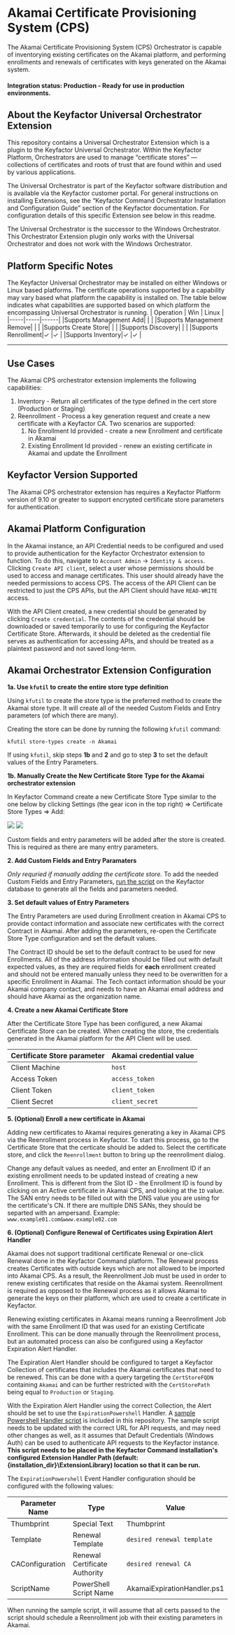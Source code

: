 # Akamai Certificate Provisioning System (CPS)

The Akamai Certificate Provisioning System (CPS) Orchestrator is capable of inventorying existing certificates on the Akamai platform, and performing enrollments and renewals of certificates with keys generated on the Akamai system.

#### Integration status: Production - Ready for use in production environments.

## About the Keyfactor Universal Orchestrator Extension

This repository contains a Universal Orchestrator Extension which is a plugin to the Keyfactor Universal Orchestrator. Within the Keyfactor Platform, Orchestrators are used to manage “certificate stores” &mdash; collections of certificates and roots of trust that are found within and used by various applications.

The Universal Orchestrator is part of the Keyfactor software distribution and is available via the Keyfactor customer portal. For general instructions on installing Extensions, see the “Keyfactor Command Orchestrator Installation and Configuration Guide” section of the Keyfactor documentation. For configuration details of this specific Extension see below in this readme.

The Universal Orchestrator is the successor to the Windows Orchestrator. This Orchestrator Extension plugin only works with the Universal Orchestrator and does not work with the Windows Orchestrator.



## Platform Specific Notes

The Keyfactor Universal Orchestrator may be installed on either Windows or Linux based platforms. The certificate operations supported by a capability may vary based what platform the capability is installed on. The table below indicates what capabilities are supported based on which platform the encompassing Universal Orchestrator is running.
| Operation | Win | Linux |
|-----|-----|------|
|Supports Management Add|  |  |
|Supports Management Remove|  |  |
|Supports Create Store|  |  |
|Supports Discovery|  |  |
|Supports Renrollment|&check; |&check; |
|Supports Inventory|&check; |&check; |





---



## Use Cases

The Akamai CPS orchestrator extension implements the following capabilities:
1. Inventory - Return all certificates of the type defined in the cert store (Production or Staging)
2. Reenrollment - Process a key generation request and create a new certificate with a Keyfactor CA. Two scenarios are supported:
    1. No Enrollment Id provided - create a new Enrollment and certificate in Akamai
    2. Existing Enrollment Id provided - renew an existing certificate in Akamai and update the Enrollment

## Keyfactor Version Supported

The Akamai CPS orchestrator extension has requires a Keyfactor Platform version of 9.10 or greater to support encrypted certificate store parameters for authentication.

## Akamai Platform Configuration

In the Akamai instance, an API Credential needs to be configured and used to provide authentication for the Keyfactor Orchestrator extension to function. To do this, navigate to `Account Admin` -> `Identity & access`. Clicking `Create API client`, select a user whose permissions should be used to access and manage certificates. This user should already have the needed permissions to access CPS. The access of the API Client can be restricted to just the CPS APIs, but the API Client should have `READ-WRITE` access.

With the API Client created, a new credential should be generated by clicking `Create credential`. The contents of the credential should be downloaded or saved temporarily to use for configuring the Keyfactor Certificate Store. Afterwards, it should be deleted as the credential file serves as authentication for accessing APIs, and should be treated as a plaintext password and not saved long-term.

## Akamai Orchestrator Extension Configuration

**1a. Use `kfutil` to create the entire store type definition**

Using `kfutil` to create the store type is the preferred method to create the Akamai store type. It will create all of the needed Custom Fields and Entry parameters (of which there are many).

Creating the store can be done by running the following `kfutil` command:

```
kfutil store-types create -n Akamai
```

If using `kfutil`, skip steps __1b__ and __2__ and go to step __3__ to set the default values of the Entry Parameters.

**1b. Manually Create the New Certificate Store Type for the Akamai orchestrator extension**

In Keyfactor Command create a new Certificate Store Type similar to the one below by clicking Settings (the gear icon in the top right) => Certificate Store Types => Add:

![](images/store-type-basic.png)
![](images/store-type-advanced.png)

Custom fields and entry parameters will be added after the store is created. This is required as there are many entry parameters.

**2. Add Custom Fields and Entry Paramaters**

_Only requried if manually adding the certificate store._
To add the needed Custom Fields and Entry Parameters, [run the script](akamai-cps-orchestrator/jobproperties.sql) on the Keyfactor database to generate all the fields and parameters needed.

**3. Set default values of Entry Parameters**

The Entry Parameters are used during Enrollment creation in Akamai CPS to provide contact information and associate new certificates with the correct Contract in Akamai. After adding the parameters, re-open the Certificate Store Type configuration and set the default values.

The Contract ID should be set to the default contract to be used for new Enrollments. All of the address information should be filled out with default expected values, as they are required fields for **each** enrollment created and should not be entered manually unless they need to be overwritten for a specific Enrollment in Akamai.
The Tech contact information should be your Akamai company contact, and needs to have an Akamai email address and should have Akamai as the organization name.

**4. Create a new Akamai Certificate Store**

After the Certificate Store Type has been configured, a new Akamai Certificate Store can be created. When creating the store, the credentials generated in the Akamai platform for the API Client will be used.

| Certificate Store parameter | Akamai credential value |
|-|-|
| Client Machine | `host` |
| Access Token | `access_token` |
| Client Token | `client_token` |
| Client Secret | `client_secret` |

**5. (Optional) Enroll a new certificate in Akamai**

Adding new certificates to Akamai requires generating a key in Akamai CPS via the Reenrollment process in Keyfactor. To start this process, go to the Certificate Store that the certicate should be added to. Select the certificate store, and click the `Reenrollment` button to bring up the reenrollment dialog.

Change any default values as needed, and enter an Enrollment ID if an existing enrollment needs to be updated instead of creating a new Enrollment. This is different from the Slot ID - the Enrollment ID is found by clicking on an Active certificate in Akamai CPS, and looking at the `ID` value.
The SAN entry needs to be filled out with the DNS value you are using for the certificate's CN. If there are multiple DNS SANs, they should be separted with an ampersand. Example: `www.example01.com&www.example02.com`


**6. (Optional) Configure Renewal of Certificates using Expiration Alert Handler**

Akamai does not support traditional certificate Renewal or one-click Renewal done in the Keyfactor Command platform. The Renewal process creates Certificates with outside keys which are not allowed to be imported into Akamai CPS. As a result, the Reenrollment Job must be used in order to renew existing certificates that reside on the Akamai system. Reenrollment is required as opposed to the Renewal process as it allows Akamai to generate the keys on their platform, which are used to create a certificate in Keyfactor.

Renewing existing certificates in Akamai means running a Reenrollment Job with the same Enrollment ID that was used for an existing Certificate Enrollment. This can be done manually through the Reenrollment process, but an automated process can also be configured using a Keyfactor Expiration Alert Handler.

The Expiration Alert Handler should be configured to target a Keyfactor Collection of certificates that includes the Akamai certificates that need to be renewed. This can be done with a query targeting the `CertStoreFQDN` containing `Akamai` and can be further restricted with the `CertStorePath` being equal to `Production` or `Staging`.

With the Expiration Alert Handler using the correct Collection, the Alert should be set to use the `ExpirationPowershell` Handler. A [sample Powershell Handler script](./akamai-cps-orchestrator/AkamaiExpirationHandler.ps1) is included in this repository. The sample script needs to be updated with the correct URL for API requests, and may need other changes as well, as it assumes that Default Credentials (Windows Auth) can be used to authenticate API requests to the Keyfactor instance. __This script needs to be placed in the Keyfactor Command installation's configured Extension Handler Path (default: {installation_dir}\ExtensionLibrary) location so that it can be run.__

The `ExpirationPowershell` Event Handler configuration should be configured with the following values:

| Parameter Name | Type | Value |
| - | - | - |
| Thumbprint | Special Text | Thumbprint |
| Template | Renewal Template | `desired renewal template` |
| CAConfiguration | Renewal Certificate Authority | `desired renewal CA` |
| ScriptName | PowerShell Script Name | AkamaiExpirationHandler.ps1 |

When running the sample script, it will assume that all certs passed to the script should schedule a Reenrollment job with their existing parameters in Akamai.


